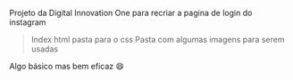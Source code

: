 Projeto da Digital Innovation One para recriar a pagina de login do instagram

> Index html
> pasta para o css
> Pasta com algumas imagens para serem usadas

Algo básico mas bem eficaz :smile:
